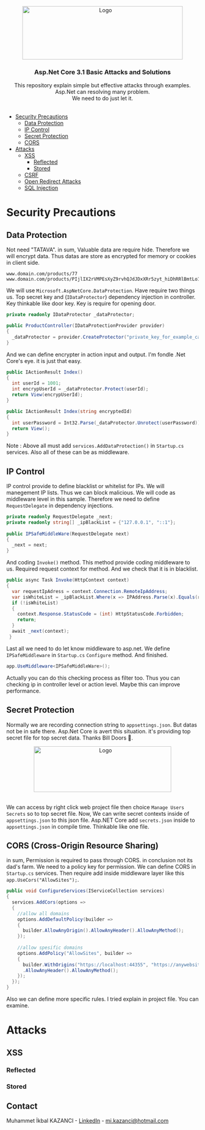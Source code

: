 <p align="center">
  <a href="https://github.com/ikbalkazanc">
    <img src="https://lh3.googleusercontent.com/proxy/pUt-ybQ0BaBUWHh7cQsbTj33qb9gdPJFUhwCfb7eqi0JblCvN53sPhaSXXk0irULCByr_ZLiOcnAb5tMAmXd6KI" alt="Logo" width="420" height="140">
  </a>

  <h3 align="center">Asp.Net Core 3.1 Basic Attacks and Solutions</h3>
  <p align="center">
    This repository explain simple but effective attacks through examples. Asp.Net can resolving many problem. <br/> We need to do just let it.
    <br />
    <br />
  </p>
</p>

* [Security Precautions](#security-precautions)
  * [Data Protection](#data-protection)
  * [IP Control](#ip-control)
  * [Secret Protection](#secret-protection)
  * [CORS](##cors-cross-origin-resource-sharing)
* [Attacks](#usage)
  * [XSS](#xss)
    * [Reflected](#reflected)
    * [Stored](#stored)
  * [CSRF](#installation)
  * [Open Redirect Attacks](#installation)
  * [SQL Injection](#installation)
# Security Precautions
## Data Protection
Not need "TATAVA". in sum, Valuable data are require hide. Therefore we will encrypt data. Thus datas are store as encrypted for memory or cookies in client side.
```
www.domain.com/products/77
www.domain.com/products/PIjlIX2rVMPEsXyZ9rvhQJdJDxXRr5zyt_hiDhRRlBmtLo1npprgm2CMnQRcBWylcVWq8fjvwyngsfad
````

We will use `Microsoft.AspNetCore.DataProtection`. Have require two things us. Top secret key and (`IDataProtector`) dependency injection in controller. Key thinkable like door key. Key is require for opening door.
```csharp
private readonly IDataProtector _dataProtector;

public ProductController(IDataProtectionProvider provider)
{
  _dataProtector = provider.CreateProtector("private_key_for_example_can_be_ProductController");            
}
````
And we can define encrypter in action input and output. I'm fondle .Net Core's eye. it is just that easy.  
```csharp
public IActionResult Index()
{
  int userId = 1001;
  int encrypUserId = _dataProtector.Protect(userId);
  return View(encrypUserId);
}
````
```csharp
public IActionResult Index(string encryptedId)
{
  int userPassword = Int32.Parse(_dataProtector.Unrotect(userPassword));
  return View();
}
````
<bold>Note :</bold> Above all must add `services.AddDataProtection()` in `Startup.cs` services. Also all of these can be as middleware.

## IP Control
IP control provide to define blacklist or whitelist for IPs. We will manegement IP lists. Thus we can block malicious. We will code as middleware level in this sample. Therefore we need to define `RequestDelegate` in dependency injections.   
```csharp
private readonly RequestDelegate _next;
private readonly string[] _ipBlackList = {"127.0.0.1", "::1"};
  
public IPSafeMiddleWare(RequestDelegate next)
{
  _next = next;
}
```
And coding `Invoke()` method. This method provide coding middleware to us. Required request context for method. And we check that it is in blacklist.
```csharp
public async Task Invoke(HttpContext context)
{
  var requestIpAdress = context.Connection.RemoteIpAddress;
  var isWhiteList = _ipBlackList.Where(x => IPAddress.Parse(x).Equals(requestIpAdress)).Any();
  if (!isWhiteList)
  {
    context.Response.StatusCode = (int) HttpStatusCode.Forbidden;
    return;
  }           
  await _next(context);
 }
```
Last all we need to do let know middleware to asp.net. We define `IPSafeMiddleware` in `Startup.cs` `Configure` method. And finished.
```csharp
app.UseMiddleware<IPSafeMiddleWare>();
```
Actually you can do this checking process as filter too. Thus you can checking ip in controller level or action level. Maybe this can improve performance.  
## Secret Protection
Normally we are recording connection string to `appsettings.json`. But datas not be in safe there. Asp.Net Core is avert this situation. it's providing top secret file for top secret data. Thanks Bill Doors 🙏. <br/>
<div align="center">
<img src="https://github.com/ikbalkazanc/Asp.NetCore-Security/blob/master/resim_2020-11-23_022355.png" alt="Logo" width="360" height="120">
  </div>
<br/>

We can access by right click web project file then choice `Manage Users Secrets` so to top secret file. Now, We can write secret contexts inside of `appsettings.json` to this json file. Asp.NET Core add `secrets.json` inside to `appsettings.json` in compile time. Thinkable like one file.   

## CORS (Cross-Origin Resource Sharing)
in sum, Permission is required to pass through CORS. in conclusion not its dad's farm. We need to a policy key for permission. We can define CORS in `Startup.cs` services. Then require add inside middleware layer like this `app.UseCors("AllowSites");`. 
````csharp
public void ConfigureServices(IServiceCollection services)
{
  services.AddCors(options =>
  {   
    //allow all domains            
    options.AddDefaultPolicy(builder =>
    {
      builder.AllowAnyOrigin().AllowAnyHeader().AllowAnyMethod();
    }); 
    
    //allow spesific domains
    options.AddPolicy("AllowSites", builder =>
    {
      builder.WithOrigins("https://localhost:44355", "https://anywebsites.com", "etc.")
      .AllowAnyHeader().AllowAnyMethod();
    });
  });
}
````
Also we can define more specific rules. I tried explain in project file. You can examine.

# Attacks
## XSS
### Reflected
### Stored
<!-- CONTACT -->
## Contact
Muhammet İkbal KAZANCI - [LinkedIn](https://www.linkedin.com/in/ikbalkazanc/) - mi.kazanci@hotmail.com

